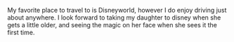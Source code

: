 My favorite place to travel to is Disneyworld, however I do enjoy driving just about anywhere.
I look forward to taking my daughter to disney when she gets a little older, and seeing the magic on her face when she sees it the first time.
